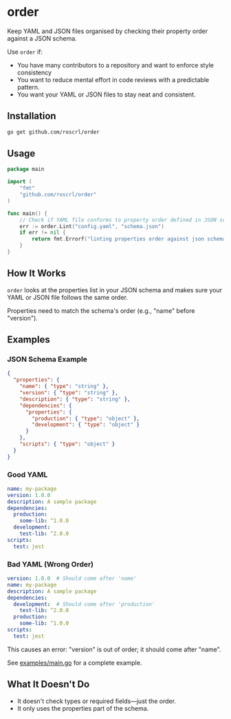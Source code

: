 # order

Keep YAML and JSON files organised by checking their property order against a JSON schema.

Use `order` if:

- You have many contributors to a repository and want to enforce style consistency
- You want to reduce mental effort in code reviews with a predictable pattern.
- You want your YAML or JSON files to stay neat and consistent.

## Installation

```bash
go get github.com/roscrl/order
```

## Usage

```go
package main

import (
    "fmt"
    "github.com/roscrl/order"
)

func main() {
    // Check if YAML file conforms to property order defined in JSON schema
    err := order.Lint("config.yaml", "schema.json")
    if err != nil {
        return fmt.Errorf("linting properties order against json schema: %v", err)
    }
}
```

## How It Works

`order` looks at the properties list in your JSON schema and makes sure your YAML or JSON file follows the same order.

Properties need to match the schema's order (e.g., "name" before "version").

## Examples

### JSON Schema Example

```json
{
  "properties": {
    "name": { "type": "string" },
    "version": { "type": "string" },
    "description": { "type": "string" },
    "dependencies": {
      "properties": {
        "production": { "type": "object" },
        "development": { "type": "object" }
      }
    },
    "scripts": { "type": "object" }
  }
}
```

### Good YAML

```yaml
name: my-package
version: 1.0.0
description: A sample package
dependencies:
  production:
    some-lib: ^1.0.0
  development:
    test-lib: ^2.0.0
scripts:
  test: jest
```

### Bad YAML (Wrong Order)

```yaml
version: 1.0.0  # Should come after 'name'
name: my-package
description: A sample package
dependencies:
  development:  # Should come after 'production'
    test-lib: ^2.0.0
  production:
    some-lib: ^1.0.0
scripts:
  test: jest
```

This causes an error: "version" is out of order; it should come after "name".

See [examples/main.go](examples/main.go) for a complete example.

## What It Doesn't Do

- It doesn't check types or required fields—just the order.
- It only uses the properties part of the schema.